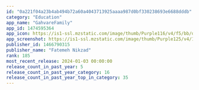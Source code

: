 ```yaml
---
id: "0a221f04a23b4ab494b72a60a4043713925aaaa987d0bf330238693e6688dddb"
category: "Education"
app_name: "GahvareFamily"
app_id: 1474595364
app_icon: https://is1-ssl.mzstatic.com/image/thumb/Purple116/v4/f5/bb/d7/f5bbd72d-1227-eac9-5b8b-8bd3ebf57439/AppIcon-1x_U007emarketing-0-7-0-85-220.png/1024x1024bb.png
app_screenshot: https://is1-ssl.mzstatic.com/image/thumb/Purple125/v4/1e/00/44/1e004473-4348-5422-77c5-581842eeb2c6/pr_source.png/1242x2688bb.png
publisher_id: 1466790315
publisher_name: "Fatemeh Nikzad"
rank: 185
most_recent_release: 2024-01-03 00:00:00
release_count_in_past_year: 5
release_count_in_past_year_category: 16
release_count_in_past_year_top_in_category: 35
---
```

